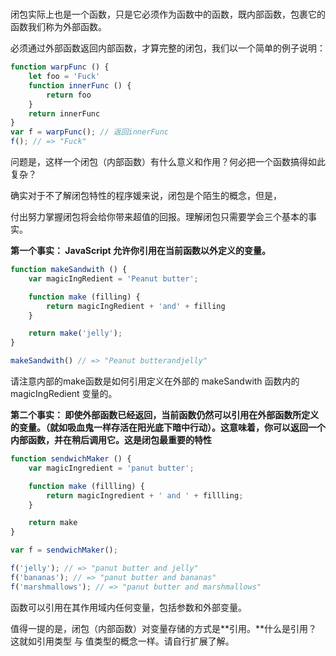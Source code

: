 # 

闭包实际上也是一个函数，只是它必须作为函数中的函数，既内部函数，包裹它的函数我们称为外部函数。

必须通过外部函数返回内部函数，才算完整的闭包，我们以一个简单的例子说明：

```js
function warpFunc () {
    let foo = 'Fuck'
    function innerFunc () {
        return foo
    }
    return innerFunc
}
var f = warpFunc(); // 返回innerFunc
f(); // => "Fuck"
```

问题是，这样一个闭包（内部函数）有什么意义和作用？何必把一个函数搞得如此复杂？

确实对于不了解闭包特性的程序媛来说，闭包是个陌生的概念，但是，

付出努力掌握闭包将会给你带来超值的回报。理解闭包只需要学会三个基本的事实。



**第一个事实： JavaScript 允许你引用在当前函数以外定义的变量。**

```js
function makeSandwith () {
    var magicIngRedient = 'Peanut butter';

    function make (filling) {
        return magicIngRedient + 'and' + filling
    }

    return make('jelly');
}

makeSandwith() // => "Peanut butterandjelly"
```

请注意内部的make函数是如何引用定义在外部的 makeSandwith 函数内的 magicIngRedient 变量的。



**第二个事实： 即使外部函数已经返回，当前函数仍然可以引用在外部函数所定义的变量。（就如吸血鬼一样存活在阳光底下暗中行动）。这意味着，你可以返回一个内部函数，并在稍后调用它。这是闭包最重要的特性**

```js
function sendwichMaker () {
    var magicIngredient = 'panut butter';

    function make (fillling) {
        return magicIngredient + ' and ' + fillling;
    }

    return make
}

var f = sendwichMaker();

f('jelly'); // => "panut butter and jelly"
f('bananas'); // => "panut butter and bananas"
f('marshmallows'); // => "panut butter and marshmallows"
```

函数可以引用在其作用域内任何变量，包括参数和外部变量。

值得一提的是，闭包（内部函数）对变量存储的方式是**引用。**什么是引用？ 这就如引用类型 与 值类型的概念一样。请自行扩展了解。























